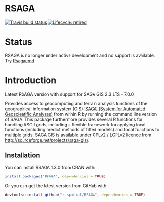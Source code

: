 
<!-- README.md is generated from README.Rmd. Please edit that file -->

# RSAGA

<!-- badges: start -->

[![Travis build
status](https://travis-ci.org/r-spatial/RSAGA.svg?branch=master)](https://travis-ci.org/r-spatial/RSAGA)
[![Lifecycle:
retired](https://img.shields.io/badge/lifecycle-dormant-blue.svg)](https://www.tidyverse.org/lifecycle/#dormant)
<!-- badges: end -->

# Status

RSAGA is no longer under active development and no support is available.
Try [Rsagacmd](https://github.com/stevenpawley/Rsagacmd).

# Introduction

Latest RSAGA version with support for SAGA GIS 2.3 LTS - 7.0.0

Provides access to geocomputing and terrain analysis functions of the
geographical information system (GIS) [‘SAGA’ (System for Automated
Geoscientific Analyses)](http://saga-gis.org/en/index.html) from within
R by running the command line version of SAGA. This package furthermore
provides several R functions for handling ASCII grids, including a
flexible framework for applying local functions (including predict
methods of fitted models) and focal functions to multiple grids. SAGA
GIS is available under GPLv2 / LGPLv2 licence from
<http://sourceforge.net/projects/saga-gis/>.

## Installation

You can install RSAGA 1.3.0 from CRAN with:

``` r
install.packages("RSAGA", dependencies = TRUE)
```

Or you can get the latest version from GitHub with:

``` r
devtools::install_github("r-spatial/RSAGA", dependencies = TRUE)
```
